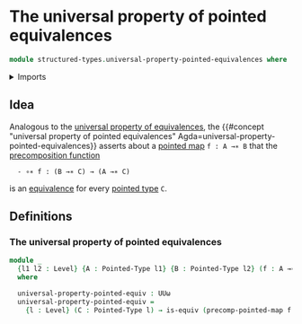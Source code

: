 # The universal property of pointed equivalences

```agda
module structured-types.universal-property-pointed-equivalences where
```

<details><summary>Imports</summary>

```agda
open import foundation.equivalences
open import foundation.universe-levels

open import structured-types.pointed-maps
open import structured-types.pointed-types
open import structured-types.precomposition-pointed-maps
```

</details>

## Idea

Analogous to the
[universal property of equivalences](foundation.universal-property-equivalences.md),
the
{{#concept "universal property of pointed equivalences" Agda=universal-property-pointed-equivalences}}
asserts about a [pointed map](structured-types.pointed-maps.md) `f : A →∗ B`
that the
[precomposition function](structured-types.precomposition-pointed-maps.md)

```text
  - ∘∗ f : (B →∗ C) → (A →∗ C)
```

is an [equivalence](foundation.equivalences.md) for every
[pointed type](structured-types.pointed-types.md) `C`.

## Definitions

### The universal property of pointed equivalences

```agda
module _
  {l1 l2 : Level} {A : Pointed-Type l1} {B : Pointed-Type l2} (f : A →∗ B)
  where

  universal-property-pointed-equiv : UUω
  universal-property-pointed-equiv =
    {l : Level} (C : Pointed-Type l) → is-equiv (precomp-pointed-map f C)
```
